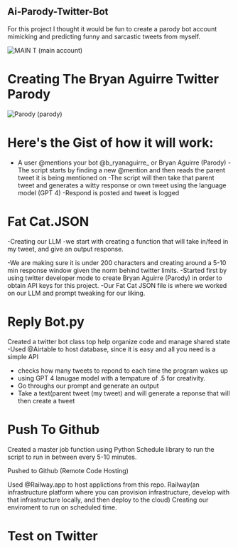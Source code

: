 ## Ai-Parody-Twitter-Bot
For this project I thought it would be fun to create a parody bot account mimicking and predicting funny and sarcastic tweets from myself.


![MAIN T](https://github.com/user-attachments/assets/a1867344-08ce-4e19-9b0a-200180df7fd4)  (main account)
# Creating The Bryan Aguirre Twitter Parody

![Parody](https://github.com/user-attachments/assets/49bf57bd-0c8c-4ec7-8454-fa9a32597577)  (parody)



# Here's the Gist of how it will work:
 - A user @mentions your bot @b_ryanaguirre_ or Bryan Aguirre (Parody)
 -The script starts by finding a new @mention and then reads the parent tweet it is being mentioned on
 -The script will then take that parent tweet and generates a witty response or own tweet using the language model (GPT 4)
 -Respond is posted and tweet is logged


 # Fat Cat.JSON
 -Creating our LLM
 -we start with creating a function that will take in/feed in my tweet, and give an output response.

 -We are making sure it is under 200 characters and creating around a 5-10 min response window given the norm behind twitter limits.
 -Started first by using twitter developer mode to create Bryan Aguirre (Parody) in order to obtain API keys for this project.
 -Our Fat Cat JSON file is where we worked on our LLM and prompt tweaking for our liking. 

# Reply Bot.py
 Created a twitter bot class top help organize code and manage shared state
   -Used @Airtable to host database, since it is easy and all you need is a simple API 
   - checks how many tweets to repond to each time the program wakes up
   - using GPT 4 lanugae model with a tempature of .5 for creativity.
   - Go throughs our prompt and generate an output
   - Take a text(parent tweet (my tweet) and will generate a reponse that will then create a tweet


# Push To Github
Created a master job function using Python Schedule library to run the script to run in between every 5-10 minutes. 

Pushed to Github (Remote Code Hosting)

Used @Railway.app to host applictions from this repo.
Railway(an infrastructure platform where you can provision infrastructure, develop with that infrastructure locally, and then deploy to the cloud)
Creating our enviroment to run on scheduled time.


# Test on Twitter 




 
